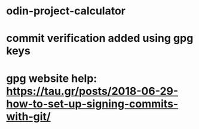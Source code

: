 # odin-project-calculator
# commit verification added using gpg keys
# gpg website help: https://tau.gr/posts/2018-06-29-how-to-set-up-signing-commits-with-git/
